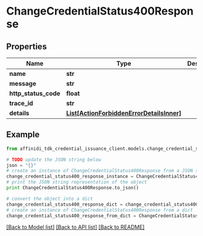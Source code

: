 # ChangeCredentialStatus400Response

## Properties

| Name                 | Type                                                                              | Description | Notes      |
| -------------------- | --------------------------------------------------------------------------------- | ----------- | ---------- |
| **name**             | **str**                                                                           |             |
| **message**          | **str**                                                                           |             |
| **http_status_code** | **float**                                                                         |             |
| **trace_id**         | **str**                                                                           |             |
| **details**          | [**List[ActionForbiddenErrorDetailsInner]**](ActionForbiddenErrorDetailsInner.md) |             | [optional] |

## Example

```python
from affinidi_tdk_credential_issuance_client.models.change_credential_status400_response import ChangeCredentialStatus400Response

# TODO update the JSON string below
json = "{}"
# create an instance of ChangeCredentialStatus400Response from a JSON string
change_credential_status400_response_instance = ChangeCredentialStatus400Response.from_json(json)
# print the JSON string representation of the object
print ChangeCredentialStatus400Response.to_json()

# convert the object into a dict
change_credential_status400_response_dict = change_credential_status400_response_instance.to_dict()
# create an instance of ChangeCredentialStatus400Response from a dict
change_credential_status400_response_from_dict = ChangeCredentialStatus400Response.from_dict(change_credential_status400_response_dict)
```

[[Back to Model list]](../README.md#documentation-for-models) [[Back to API list]](../README.md#documentation-for-api-endpoints) [[Back to README]](../README.md)

